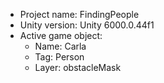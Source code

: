 <!-- UNITY CODE ASSIST INSTRUCTIONS START -->
- Project name: FindingPeople
- Unity version: Unity 6000.0.44f1
- Active game object:
  - Name: Carla
  - Tag: Person
  - Layer: obstacleMask
<!-- UNITY CODE ASSIST INSTRUCTIONS END -->